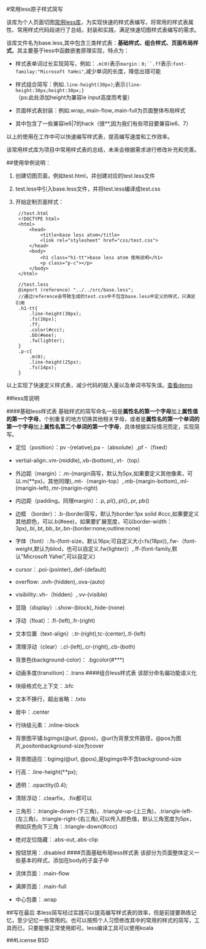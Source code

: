#常用less原子样式简写

该库为个人页面切图[常用less库](https://github.com/ynchuan/base-less-atom)，为实现快速的样式表编写，将常用的样式表属性、常用样式代码段进行了总结，封装和实践，满足快速切图样式表编写的需求。

该库文件名为base.less,其中包含三类样式表：**基础样式、组合样式、页面布局样式**。其主要基于less中函数嵌套原理实现，特点为：

- 样式表单词过长实现简写，例如：`.m(0)`表示`margin：0;``.ff`表示:`font-familay:"Microsoft YaHei"`,减少单词的长度，降低出错可能

- 样式组合简写：例如`.line-height(30px)`;表示`{line-height:30px;height:30px;}`（ps:此处添加height为兼容ie input高度而考量）

- 页面样式表封装：例如.wrap,.main-flow,.main-full为页面整体布局样式

- 其中包含了一些兼容ie6|7的hack（很**,因为我们有些项目要兼容ie6、7）

以上的使用在工作中可以快速编写样式表，提高编写速度和工作效率。 

该常用样式库为项目中常用样式表的总结，未来会根据需求进行修改补充和完善。

##使用举例说明：
1. 创建切图页面，例如test.html，并创建对应的test.less文件
2. test.less中引入base.less文件，并将test.less编译成test.css
3. 开始定制页面样式：
		
		//test.html
		<!DOCTYPE html>
		<html>
			<head>
				<title>base less atom</title>
				<link rel="stylesheet" href="css/test.css">
			</head>
			<body>
				<h1 class="h1-tt">base less atom 使用说明</h1>
				<p class="p-c"></p> 
			</body>
		</html>

		//test.less
		@import (reference) "../../src/base.less";
		//通过reference会导致生成的test.css中不包含base.less中定义的样式，只满足引用
		.h1-tt{
			.line-height(30px);
			.fs(16px);
			.ff;
			.color(#ccc);
			.bb(#eee);
			.fw(lighter);
		}
		.p-c{
			.m(0);
			.line-height(25px);
			.fs(14px);
		} 

以上实现了快速定义样式表，减少代码的敲入量以及单词书写失误。[查看demo](https://github.com/ynchuan/app-base-react/tree/master/test/less/test.less)

##less库说明

####基础less样式表
基础样式的简写命名一般是**属性名的第一个字母**加上**属性值的第一个字母**，个别重复的地方切换其他相关字母，或者是**属性名的第一个单词的第一个字母**加上**属性名第二个单词的第一个字母**，具体根据实际情况而定，实现简写。

- 定位（position）：pv -(relative),pa -（absolute）,pf -（fixed）
- vertial-align:.vm-(middle),.vb-(bottom),.vt-（top）
- 外边距（margin）：.m-(margin简写，默认为5px,如果要定义其他像素，可以.m(**px)，其他同理),.mt-（margin-top）,.mb-(margin-bottom),.ml-(marigin-left),.mr-(marigin-right)
- 内边距（padding，同理margin）：.p,.pl(),.pt(),.pr,.pb()
- 边框 （border）：.b-(border简写，默认为border:1px solid #ccc,如果要定义其他颜色，可以.b(#eee)，如果要扩展宽度，可以border-width：3px),.bl,.bt,.bb,.br,.bn-(border:none;outline:none)
- 字体（font）:.fs-(font-size，默认16px;可自定义大小:fs(18px)),.fw-（font-weight,默认为blod，也可以自定义.fw(lighter)）,.ff-(font-family,默认"Microsoft Yahei",可以自定义)
- cursor：.poi-(pointer),.def-(default)
- overflow: .ovh-(hidden),.ova-(auto)
- visibility:.vh-（hidden）,.vv-(visible)
- 显隐（display）:.show-(block),.hide-(none)
- 浮动（float）：.fl-(left),.fr-(right)
- 文本位置（text-align）:.tr-(right),tc-(center),.tl-(left)
- 清理浮动（clear）:.cl-(left),.cr-(right),.cb-(both)
- 背景色(background-color)： .bgcolor(#***)
- 动画多度(transition)：.trans
####组合less样式表
该部分命名偏功能语义化

- 块级格式化上下文：.bfc
- 文本不换行，超出省略：.txto
- 居中：.center
- 行块级元素：.inline-block 
- 背景图平铺:bgimgs(@url, @pos)，@url为背景文件路径，@pos为图片,positonbackground-size为cover
- 背景图适应：bgimg(@url, @pos),是bgimgs中不含background-size
- 行高：.line-height(**px);
- 透明：.opactity(0.4);
- 清除浮动：.clearfix，.fix都可以
- 三角形：.triangle-down-(下三角)，.triangle-up-(上三角)，.triangle-left-(左三角)，.triangle-right-(右三角),可以传入颜色值，默认三角宽度为5px，例如灰色向下三角：.triangle-down(#ccc)
- 绝对定位隐藏：.abs-out,.abs-clip
- 按钮禁用：.disabled
####页面基础布局less样式表
该部分为页面整体定义一些基本的样式，添加在body的子盒子中

- 流体页面：.main-flow
- 满屏页面：.main-full
- 中心包裹：.wrap

##写在最后
本less简写经过实践可以提高编写样式表的效率，但是前提要熟练记忆，至少记忆一些常用的。也可以按照个人习惯修改其中的常用的样式的简写，工具而已，只要能够正常使用即可。less编译工具可以使用koala

###License
BSD





